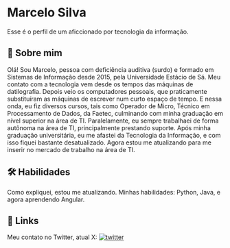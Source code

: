 
# Marcelo Silva

Esse é o perfil de um aficcionado por tecnologia da informação.




## 🚀 Sobre mim

Olá! Sou Marcelo, pessoa com deficiência auditiva (surdo) e formado em Sistemas de Informação desde 2015, pela Universidade Estácio de Sá. Meu contato com a tecnologia vem desde os tempos das máquinas de datilografia. Depois veio os computadores pessoais, que praticamente substituíram as máquinas de escrever num curto espaço de tempo. E nessa onda, eu fiz diversos cursos, tais como Operador de Micro, Técnico em Processamento de Dados, da Faetec, culminando com minha graduação em nível superior na área de TI. Paralelamente, eu sempre trabalhaei de forma autônoma na área de TI, principalmente prestando suporte. Após minha graduação universitária, eu me afastei da Tecnologia da Informação, e com isso fiquei bastante desatualizado. Agora estou me atualizando para me inserir no mercado de trabalho na área de TI.
## 🛠 Habilidades
Como expliquei, estou me atualizando. Minhas habilidades: Python, Java, e agora aprendendo Angular.


## 🔗 Links
Meu contato no Twitter, atual X:
[![twitter](https://img.shields.io/badge/twitter-1DA1F2?style=for-the-badge&logo=twitter&logoColor=white)](https://twitter.com/mcelsil)

